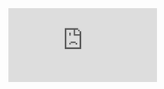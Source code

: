 <html lang="en">
<iframe src="https://app.powerbi.com/reportEmbed?reportId=51ec4364-fa0a-4e26-bee6-8bd0aca07b9e&autoAuth=true&ctid=d4e104e3-ae7d-4371-a239-745aa8960cc9&config=eyJjbHVzdGVyVXJsIjoiaHR0cHM6Ly93YWJpLXVzLW5vcnRoLWNlbnRyYWwtcmVkaXJlY3QuYW5hbHlzaXMud2luZG93cy5uZXQvIn0%3D" frameborder="0" allowFullScreen="true"></iframe>
</html>

